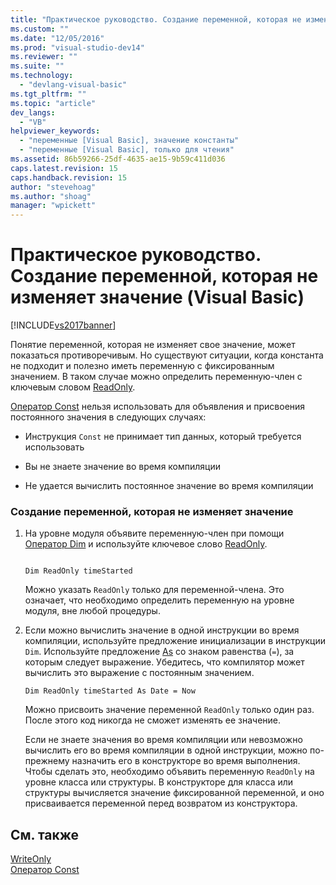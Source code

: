 ```yaml
---
title: "Практическое руководство. Создание переменной, которая не изменяет значение (Visual Basic) | Microsoft Docs"
ms.custom: ""
ms.date: "12/05/2016"
ms.prod: "visual-studio-dev14"
ms.reviewer: ""
ms.suite: ""
ms.technology: 
  - "devlang-visual-basic"
ms.tgt_pltfrm: ""
ms.topic: "article"
dev_langs: 
  - "VB"
helpviewer_keywords: 
  - "переменные [Visual Basic], значение константы"
  - "переменные [Visual Basic], только для чтения"
ms.assetid: 86b59266-25df-4635-ae15-9b59c411d036
caps.latest.revision: 15
caps.handback.revision: 15
author: "stevehoag"
ms.author: "shoag"
manager: "wpickett"
---
```

# Практическое руководство. Создание переменной, которая не изменяет значение (Visual Basic)
[!INCLUDE[vs2017banner](../../../../csharp/includes/vs2017banner.md)]

Понятие переменной, которая не изменяет свое значение, может показаться противоречивым.  Но существуют ситуации, когда константа не подходит и полезно иметь переменную с фиксированным значением.  В таком случае можно определить переменную\-член с ключевым словом [ReadOnly](../../../../visual-basic/language-reference/modifiers/readonly.md).  
  
 [Оператор Const](../../../../visual-basic/language-reference/statements/const-statement.md) нельзя использовать для объявления и присвоения постоянного значения в следующих случаях:  
  
-   Инструкция `Const` не принимает тип данных, который требуется использовать  
  
-   Вы не знаете значение во время компиляции  
  
-   Не удается вычислить постоянное значение во время компиляции  
  
### Создание переменной, которая не изменяет значение  
  
1.  На уровне модуля объявите переменную\-член при помощи [Оператор Dim](../../../../visual-basic/language-reference/statements/dim-statement.md) и используйте ключевое слово [ReadOnly](../../../../visual-basic/language-reference/modifiers/readonly.md).  
  
    ```  
  
    Dim ReadOnly timeStarted  
    ```  
  
     Можно указать `ReadOnly` только для переменной\-члена.  Это означает, что необходимо определить переменную на уровне модуля, вне любой процедуры.  
  
2.  Если можно вычислить значение в одной инструкции во время компиляции, используйте предложение инициализации в инструкции `Dim`.  Используйте предложение [As](../../../../visual-basic/language-reference/statements/as-clause.md) со знаком равенства \(`=`\), за которым следует выражение.  Убедитесь, что компилятор может вычислить это выражение с постоянным значением.  
  
    ```  
    Dim ReadOnly timeStarted As Date = Now  
    ```  
  
     Можно присвоить значение переменной `ReadOnly` только один раз.  После этого код никогда не сможет изменять ее значение.  
  
     Если не знаете значения во время компиляции или невозможно вычислить его во время компиляции в одной инструкции, можно по\-прежнему назначить его в конструкторе во время выполнения.  Чтобы сделать это, необходимо объявить переменную `ReadOnly` на уровне класса или структуры.  В конструкторе для класса или структуры вычисляется значение фиксированной переменной, и оно присваивается переменной перед возвратом из конструктора.  
  
## См. также  
 [WriteOnly](../../../../visual-basic/language-reference/modifiers/writeonly.md)   
 [Оператор Const](../../../../visual-basic/language-reference/statements/const-statement.md)